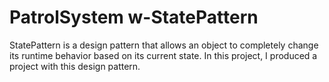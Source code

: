 # PatrolSystem w-StatePattern

StatePattern is a design pattern that allows an object to completely change its runtime behavior based on its current state. In this project, I produced a project with this design pattern.
